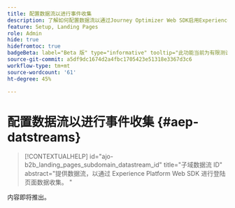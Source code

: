```yaml
---
title: 配置数据流以进行事件收集
description: 了解如何配置数据流以通过Journey Optimizer Web SDK启用Experience Platform B2B edition登陆页面数据收集。
feature: Setup, Landing Pages
role: Admin
hide: true
hidefromtoc: true
badgeBeta: label="Beta 版" type="informative" tooltip="此功能当前为有限测试版"
source-git-commit: a5df9dc1674d2a4fbc1705423e51318e3367d3c6
workflow-type: tm+mt
source-wordcount: '61'
ht-degree: 45%

---
```


# 配置数据流以进行事件收集 {#aep-datstreams}

>[!CONTEXTUALHELP]
>id="ajo-b2b_landing_pages_subdomain_datastream_id"
>title="子域数据流 ID"
>abstract="提供数据流，以通过 Experience Platform Web SDK 进行登陆页面数据收集。 "

内容即将推出。
